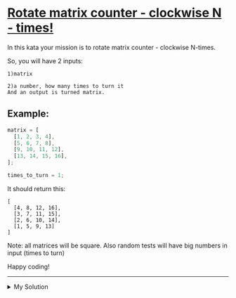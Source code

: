# [Rotate matrix counter - clockwise N - times!](https://www.codewars.com/kata/5919f3bf6589022915000023)

In this kata your mission is to rotate matrix counter - clockwise N-times.

So, you will have 2 inputs:

```
1)matrix

2)a number, how many times to turn it
And an output is turned matrix.
```

## Example:

```js
matrix = [
  [1, 2, 3, 4],
  [5, 6, 7, 8],
  [9, 10, 11, 12],
  [13, 14, 15, 16],
];

times_to_turn = 1;
```

It should return this:

```
[
  [4, 8, 12, 16],
  [3, 7, 11, 15],
  [2, 6, 10, 14],
  [1, 5, 9, 13]
]
```

Note: all matrices will be square. Also random tests will have big numbers in input (times to turn)

Happy coding!

---

<details><summary>My Solution</summary>

```js
function rotateAgainstClockwise(matrix, times) {
  // Calculate the effective rotation
  const rotation = times % 4;
  // Function to rotate a matrix counter-clockwise once
  const rotateOnce = (mat) =>
    mat[0].map((_, i) => mat.map((row) => row[i])).reverse();

  // Perform the rotation 'times' times
  for (let i = 0; i < rotation; i++) {
    matrix = rotateOnce(matrix);
  }

  return matrix;
}
```

</details>
